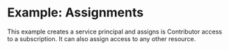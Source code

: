 # Example: Assignments

This example creates a service principal and assigns is Contributor access to a subscription. It can also assign access to any other resource.
